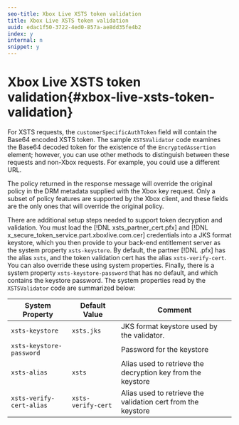 ```yaml
---
seo-title: Xbox Live XSTS token validation
title: Xbox Live XSTS token validation
uuid: edac1f50-3722-4ed0-857a-ae8dd35fe4b2
index: y
internal: n
snippet: y
---
```


# Xbox Live XSTS token validation{#xbox-live-xsts-token-validation}

For XSTS requests, the `customerSpecificAuthToken` field will contain the Base64 encoded XSTS token. The sample `XSTSValidator` code examines the Base64 decoded token for the existence of the `EncryptedAssertion` element; however, you can use other methods to distinguish between these requests and non-Xbox requests. For example, you could use a different URL.

The policy returned in the response message will override the original policy in the DRM metadata supplied with the Xbox key request. Only a subset of policy features are supported by the Xbox client, and these fields are the only ones that will override the original policy.

There are additional setup steps needed to support token decryption and validation. You must load the [!DNL xsts_partner_cert.pfx] and [!DNL x_secure_token_service.part.xboxlive.com.cer] credentials into a JKS format keystore, which you then provide to your back-end entitlement server as the system property `xsts-keystore`. By default, the partner [!DNL .pfx] has the alias `xsts`, and the token validation cert has the alias `xsts-verify-cert`. You can also override these using system properties. Finally, there is a system property `xsts-keystore-password` that has no default, and which contains the keystore password. The system properties read by the `XSTSValidator` code are summarized below:

|  System Property  | Default Value  | Comment  |
|---|---|---|
|  `xsts-keystore`  | `xsts.jks`  | JKS format keystore used by the validator.  |
|  `xsts-keystore-password`  | | Password for the keystore  |
|  `xsts-alias`  | `xsts`  | Alias used to retrieve the decryption key from the keystore  |
|  `xsts-verify-cert-alias`  | `xsts-verify-cert`  | Alias used to retrieve the validation cert from the keystore  |

